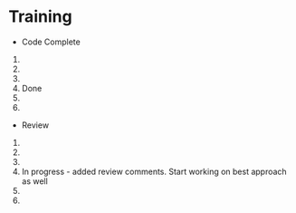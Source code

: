 # Training
- Code Complete
1. 
2. 
3. 
4. Done
5. 
6.

- Review
1. 
2. 
3. 
4. In progress - added review comments. Start working on best approach as well
5. 
6. 
